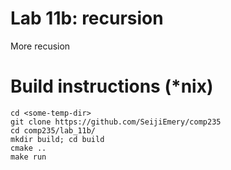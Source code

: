 # Lab 11b: recursion

More recusion

# Build instructions (\*nix)
    cd <some-temp-dir>
    git clone https://github.com/SeijiEmery/comp235
    cd comp235/lab_11b/
    mkdir build; cd build
    cmake ..
    make run

